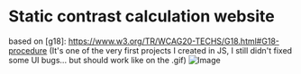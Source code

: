 # Static contrast calculation website  
based on [g18]: https://www.w3.org/TR/WCAG20-TECHS/G18.html#G18-procedure
(It's one of the very first projects I created in JS, I still didn't fixed some UI bugs... but should work like on the .gif)
![Image](https://i.imgur.com/smfH33m.gif)

